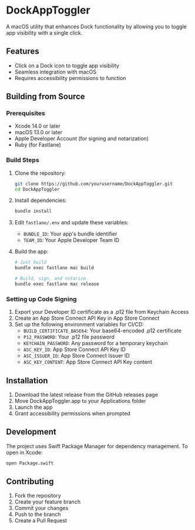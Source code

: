 # DockAppToggler

A macOS utility that enhances Dock functionality by allowing you to toggle app visibility with a single click.

## Features

- Click on a Dock icon to toggle app visibility
- Seamless integration with macOS
- Requires accessibility permissions to function

## Building from Source

### Prerequisites

- Xcode 14.0 or later
- macOS 13.0 or later
- Apple Developer Account (for signing and notarization)
- Ruby (for Fastlane)

### Build Steps

1. Clone the repository:
   ```bash
   git clone https://github.com/yourusername/DockAppToggler.git
   cd DockAppToggler
   ```

2. Install dependencies:
   ```bash
   bundle install
   ```

3. Edit `fastlane/.env` and update these variables:
   - `BUNDLE_ID`: Your app's bundle identifier
   - `TEAM_ID`: Your Apple Developer Team ID

4. Build the app:
   ```bash
   # Just build
   bundle exec fastlane mac build
   
   # Build, sign, and notarize
   bundle exec fastlane mac release
   ```

### Setting up Code Signing

1. Export your Developer ID certificate as a .p12 file from Keychain Access
2. Create an App Store Connect API Key in App Store Connect
3. Set up the following environment variables for CI/CD:
   - `BUILD_CERTIFICATE_BASE64`: Your base64-encoded .p12 certificate
   - `P12_PASSWORD`: Your .p12 file password
   - `KEYCHAIN_PASSWORD`: Any password for a temporary keychain
   - `ASC_KEY_ID`: App Store Connect API Key ID
   - `ASC_ISSUER_ID`: App Store Connect Issuer ID
   - `ASC_KEY_CONTENT`: App Store Connect API Key content

## Installation

1. Download the latest release from the GitHub releases page
2. Move DockAppToggler.app to your Applications folder
3. Launch the app
4. Grant accessibility permissions when prompted

## Development

The project uses Swift Package Manager for dependency management. To open in Xcode:

```bash
open Package.swift
```

## Contributing

1. Fork the repository
2. Create your feature branch
3. Commit your changes
4. Push to the branch
5. Create a Pull Request